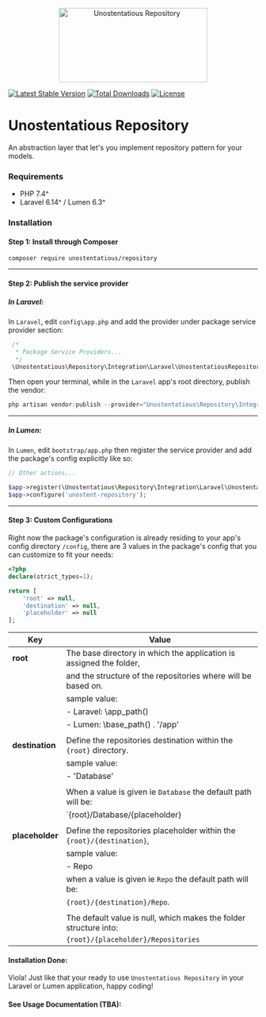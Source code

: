 <p align="center">
 <img alt="Unostentatious Repository" src="https://repository-images.githubusercontent.com/240037373/291a4280-4e92-11ea-817d-dd947c29c107" width="300px" height="150px" />
</p>


<p align="center">

[![Latest Stable Version](https://poser.pugx.org/unostentatious/repository/v/stable?format=flat-square)](https://packagist.org/packages/unostentatious/repository)
[![Total Downloads](https://poser.pugx.org/unostentatious/repository/downloads?format=flat-square)](https://packagist.org/packages/unostentatious/repository)
[![License](https://poser.pugx.org/unostentatious/repository/license?format=flat-square)](https://packagist.org/packages/unostentatious/repository)

</p>

# Unostentatious Repository
An abstraction layer that let's you implement repository pattern for your models.



### Requirements
* PHP 7.4^
* Laravel 6.14^ / Lumen 6.3^

### Installation
#### Step 1: Install through Composer

````shell script
composer require unostentatious/repository
````
---
#### Step 2: Publish the service provider
##### In Laravel:

In `Laravel`, edit `config\app.php` and add the provider under package service provider section:

````php
 /*
  * Package Service Providers...
  */
 \Unostentatious\Repository\Integration\Laravel\UnostentatiousRepositoryProvider::class,       
````

Then open your terminal, while in the `Laravel` app's root directory, publish the vendor:

````php
php artisan vendor:publish --provider="Unostentatious\Repository\Integration\Laravel\UnostentatiousRepositoryProvider"
````
---
##### In Lumen:

In `Lumen`, edit `bootstrap/app.php` then register the service provider and add the package's config explicitly like so:

````php
// Other actions...

$app->register(\Unostentatious\Repository\Integration\Laravel\UnostentatiousRepositoryProvider::class);
$app->configure('unostent-repository');
`````

---
#### Step 3: Custom Configurations
Right now the package's configuration is already residing to your app's config directory `/config`,
there are 3 values in the package's config that you can customize to fit your needs:

````php
<?php
declare(strict_types=1);

return [
    'root' => null,
    'destination' => null,
    'placeholder' => null
];
````

| Key                                    | Value                                                              
| -------------------------------------- | ---------------------------------------------------------------------
| **root**                               | The base directory in which the application is assigned the folder,
|                                        | and the structure of the repositories where will be based on.
|                                        |     sample value:                        
|                                        |        - Laravel: \app_path()
|                                        |        - Lumen: \base_path() . '/app'  
|                                        |
| **destination**                        | Define the repositories destination within the `{root}` directory.
|                                        |     sample value:
|                                        |        - 'Database'
|                                        |
|                                        | When a value is given ie `Database` the default path will be:
|                                        | `{root}/Database/{placeholder}
|                                        |
| **placeholder**                        | Define the repositories placeholder within the `{root}/{destination}`,
|                                        |      sample value:
|                                        |         - Repo 
|                                        | when a value is given ie `Repo` the default path will be:
|                                        |`{root}/{destination}/Repo`.
|                                        |
|                                        | The default value is null, which makes the folder structure into:
|                                        | `{root}/{placeholder}/Repositories`


#### Installation Done:
Viola! Just like that your ready to use `Unostentatious Repository` in your Laravel or Lumen application, happy coding!

#### See Usage Documentation (TBA):
